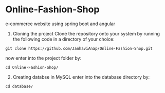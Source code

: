 # Online-Fashion-Shop
e-commerce website using spring boot and angular

1) Cloning the project 
Clone the repository onto your system by running the following code in a directory of your choice:
```
git clone https://github.com/JanhaviAnap/Online-Fashion-Shop.git
```
now enter into the project folder by:
```
cd Online-Fashion-Shop/
```

2) Creating databse in MySQL
enter into the database directory by:
```
cd database/
```
